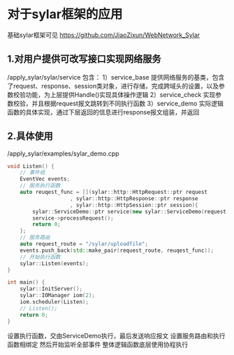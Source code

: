 # 对于sylar框架的应用
基础sylar框架可见 https://github.com/JiaoZixun/WebNetwork_Sylar

## 1.对用户提供可改写接口实现网络服务
/apply_sylar/sylar/service
包含：
1）service_base
提供网络服务的基类，包含了request、response、session类对象，进行存储，完成跨域头的设置，以及参数校验功能，为上层提供Handle()实现具体操作逻辑
2）service_check
实现参数校验，并且根据request报文跳转到不同执行函数
3）service_demo
实际逻辑函数的具体实现，通过下层返回的信息进行response报文组装，并返回

## 2.具体使用
/apply_sylar/examples/sylar_demo.cpp
```c++
void Listen() {
    // 事件组
    EventVec events;
    // 服务执行函数
    auto reuqest_func = [](sylar::http::HttpRequest::ptr request
                    , sylar::http::HttpResponse::ptr response
                    , sylar::http::HttpSession::ptr session){
        sylar::ServiceDemo::ptr service(new sylar::ServiceDemo(request, response, session));
        service->processRequest();
        return 0;
    };
    // 服务路由
    auto request_route = "/sylar/uploadfile";
    events.push_back(std::make_pair(request_route, reuqest_func));
    // 开始执行函数
    sylar::Listen(events);
}

int main() {
    sylar::InitServer();
    sylar::IOManager iom(2);
    iom.scheduler(Listen);
    // Listen();
    return 0;
}
```
设置执行函数，交由ServiceDemo执行，最后发送响应报文
设置服务路由和执行函数相绑定
然后开始监听全部事件
整体逻辑函数底层使用协程执行
